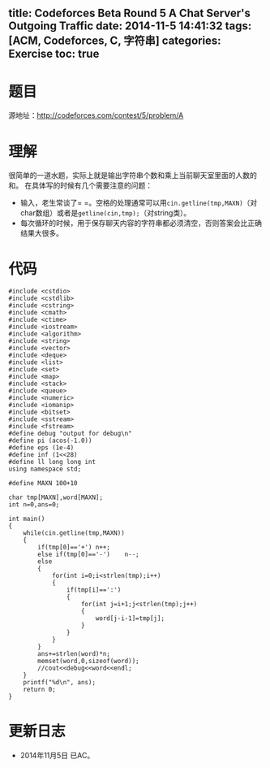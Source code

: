 title: Codeforces Beta Round 5 A Chat Server's Outgoing Traffic
date: 2014-11-5 14:41:32
tags: [ACM, Codeforces, C, 字符串]
categories: Exercise
toc: true
---
# 题目	
源地址：http://codeforces.com/contest/5/problem/A

# 理解
很简单的一道水题，实际上就是输出字符串个数和乘上当前聊天室里面的人数的和。
在具体写的时候有几个需要注意的问题：
- 输入，老生常谈了= =。空格的处理通常可以用`cin.getline(tmp,MAXN)`（对char数组）或者是`getline(cin,tmp);`（对string类）。
- 每次循环的时候，用于保存聊天内容的字符串都必须清空，否则答案会比正确结果大很多。

<!-- more -->

# 代码
```
#include <cstdio>
#include <cstdlib>
#include <cstring>
#include <cmath>
#include <ctime>
#include <iostream>
#include <algorithm>
#include <string>
#include <vector>
#include <deque>
#include <list>
#include <set>
#include <map>
#include <stack>
#include <queue>
#include <numeric>
#include <iomanip>
#include <bitset>
#include <sstream>
#include <fstream>
#define debug "output for debug\n"
#define pi (acos(-1.0))
#define eps (1e-4)
#define inf (1<<28)
#define ll long long int
using namespace std;

#define MAXN 100+10

char tmp[MAXN],word[MAXN];
int n=0,ans=0;

int main()
{
    while(cin.getline(tmp,MAXN))
    {
        if(tmp[0]=='+') n++;
        else if(tmp[0]=='-')    n--;
        else
        {
            for(int i=0;i<strlen(tmp);i++)
            {
                if(tmp[i]==':')
                {
                    for(int j=i+1;j<strlen(tmp);j++)
                    {
                        word[j-i-1]=tmp[j];
                    }
                }
            }
        }
        ans+=strlen(word)*n;
        memset(word,0,sizeof(word));
        //cout<<debug<<word<<endl;
    }
    printf("%d\n", ans);
    return 0;
}
```

# 更新日志
- 2014年11月5日 已AC。